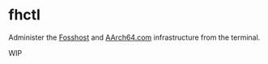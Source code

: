 # fhctl

Administer the [Fosshost](https://fosshost.org) and [AArch64.com](https://aarch64.com) infrastructure from the terminal.

WIP
